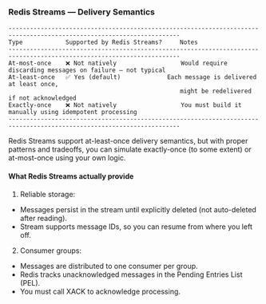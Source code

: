 ### Redis Streams — Delivery Semantics

```
----------------------------------------------------------------------------------------------------------------------
Type	        Supported by Redis Streams?	    Notes
----------------------------------------------------------------------------------------------------------------------
At-most-once	❌ Not natively	                Would require discarding messages on failure — not typical
At-least-once	✅ Yes (default)	            Each message is delivered at least once, 
                                                might be redelivered if not acknowledged
Exactly-once	❌ Not natively	                You must build it manually using idempotent processing
----------------------------------------------------------------------------------------------------------------------
```

Redis Streams support at-least-once delivery semantics,
but with proper patterns and tradeoffs,
you can simulate exactly-once (to some extent) or at-most-once using your own logic.

#### What Redis Streams actually provide

1. Reliable storage:

* Messages persist in the stream until explicitly deleted (not auto-deleted after reading).
* Stream supports message IDs, so you can resume from where you left off.

2. Consumer groups:

* Messages are distributed to one consumer per group.
* Redis tracks unacknowledged messages in the Pending Entries List (PEL).
* You must call XACK to acknowledge processing.